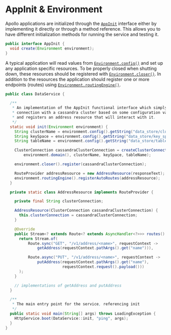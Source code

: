 # AppInit & Environment

Apollo applications are initialized through the
[`AppInit`](/apollo-api/src/main/java/com/spotify/apollo/AppInit.java) interface either by
implementing it directly or through a method reference. This allows you to have different
initialization methods for running the service and testing it.

```java
public interface AppInit {
  void create(Environment environment);
}
```

A typical application will read values from
[`Environment.config()`](/apollo-api/src/main/java/com/spotify/apollo/Environment.java#L48) and set
up any application specific resources. To be properly closed when shutting down, these resources
should be registered with
[`Environment.closer()`](/apollo-api/src/main/java/com/spotify/apollo/Environment.java#L70). In
addition to the resources the application should register one or more endpoints (routes) using
[`Environment.routingEngine()`](/apollo-api/src/main/java/com/spotify/apollo/Environment.java#L72).

```java
public class DataService {

  /**
   * An implementation of the AppInit functional interface which simply sets up a
   * connection with a cassandra cluster based on some configuration values
   * and registers an address resource that will interact with it.
   */
  static void init(Environment environment) {
    String clusterName = environment.config().getString("data_store/cluster_name");
    String keySpace = environment.config().getString("data_store/key_space");
    String tableName = environment.config().getString("data_store/table");

    ClusterConnection cassandraClusterConnection = createClusterConnection(
        environment.domain(), clusterName, keySpace, tableName);

    environment.closer().register(cassandraClusterConnection);

    RouteProvider addressResource = new AddressResource(responseText);
    environment.routingEngine().registerAutoRoutes(addressResource);
  }

  private static class AddressResource implements RouteProvider {

    private final String clusterConnection;

    AddressResource(ClusterConnection cassandraClusterConnection) {
      this.clusterConnection = cassandraClusterConnection;
    }

    @Override
    public Stream<? extends Route<? extends AsyncHandler<?>>> routes() {
      return Stream.of(
          Route.sync("GET", "/v1/address/<name>", requestContext ->
              getAddress(requestContext.pathArgs().get("name"))),

          Route.async("PUT", "/v1/address/<name>", requestContext ->
              putAddress(requestContext.pathArgs().get("name"),
                         requestContext.request().payload()))
      );
    }

    // implementations of getAddress and putAddress
  }

  /**
   * The main entry point for the service, referencing init
   */
  public static void main(String[] args) throws LoadingException {
    HttpService.boot(DataService::init, "ping", args);
  }
}
```
